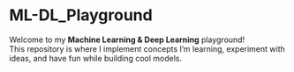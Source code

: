 # ML-DL_Playground

Welcome to my **Machine Learning & Deep Learning** playground!  
This repository is where I implement concepts I’m learning, experiment with ideas, and have fun while building cool models.

